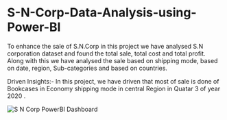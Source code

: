 # S-N-Corp-Data-Analysis-using-Power-BI

To enhance the sale of S.N.Corp in this project we have analysed S.N corporation dataset and found the total sale, total cost and total profit. Along with this we have analysed the sale based on shipping mode, based on date, region, Sub-categories and based on countries. 

Driven Insights:-
In this project, 
we have driven that most of sale is done of Bookcases in Economy shipping mode in central Region in Quatar 3 of year 2020 .  

![S N Corp PowerBI Dashboard](https://github.com/user-attachments/assets/1e87651d-432c-4ea0-9d5b-d578417aa096)
